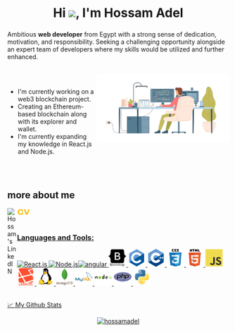 
<h1 align="center">Hi <img src="https://media.giphy.com/media/hvRJCLFzcasrR4ia7z/giphy.gif" width="25px">, I'm Hossam Adel</h1>
<h3 align="center"></h3>




Ambitious **web developer** from Egypt with a strong sense of dedication, motivation, and responsibility. Seeking a challenging opportunity alongside an expert team of developers where my skills would be utilized and further
enhanced.




<br /> 
<img src="https://github.com/hossamadel23895/hossamadel23895/blob/main/Developer.png" align="right" width="60%" />
<br />


- I'm currently working on a web3 blockchain project. 
- Creating an Ethereum-based blockchain along with its explorer and wallet.
- I'm currently expanding my knowledge in React.js and Node.js.
<br />


<br>
<h2>more about me</h2>
<a href="https://www.linkedin.com/in/hossamadel23895/">
  <img align="left" alt="Hossam's LinkedIN" width="22px" src="https://raw.githubusercontent.com/peterthehan/peterthehan/master/assets/linkedin.svg" />

<a href="https://drive.google.com/file/d/11FgDOU02U7QxCg3cK7U2FoN1ZhGfNOQv/view?usp=sharing">
  <img align="left" alt="Hossam's LinkedIN" width="30px" src="https://github.com/hossamadel23895/hossamadel23895/blob/main/CV_icon.png" />


<br />
<br />



<h3 align="left">Languages and Tools:</h3>
<p align="left"> <a href="[https://nodejs.org](https://reactjs.org)" target="_blank" rel="noreferrer"> <img src="https://cdn.jsdelivr.net/gh/devicons/devicon/icons/react/react-original.svg" alt="React.js" width="40" height="40"/> </a> <a href="https://nodejs.org" target="_blank" rel="noreferrer"><img src="https://cdn.jsdelivr.net/gh/devicons/devicon/icons/nodejs/nodejs-original.svg" alt="Node.js" width="40" height="40"/></a><a href="https://angular.io" target="_blank" rel="noreferrer"><img src="https://angular.io/assets/images/logos/angular/angular.svg" alt="angular" width="40" height="40"/> </a> <a href="https://getbootstrap.com" target="_blank" rel="noreferrer"> <img src="https://raw.githubusercontent.com/devicons/devicon/master/icons/bootstrap/bootstrap-plain-wordmark.svg" alt="bootstrap" width="40" height="40"/> </a> <a href="https://www.cprogramming.com/" target="_blank" rel="noreferrer"> <img src="https://raw.githubusercontent.com/devicons/devicon/master/icons/c/c-original.svg" alt="c" width="40" height="40"/> </a> <a href="https://www.w3schools.com/cpp/" target="_blank" rel="noreferrer"> <img src="https://raw.githubusercontent.com/devicons/devicon/master/icons/cplusplus/cplusplus-original.svg" alt="cplusplus" width="40" height="40"/> </a> <a href="https://www.w3schools.com/css/" target="_blank" rel="noreferrer"> <img src="https://raw.githubusercontent.com/devicons/devicon/master/icons/css3/css3-original-wordmark.svg" alt="css3" width="40" height="40"/> </a> <a href="https://www.w3.org/html/" target="_blank" rel="noreferrer"> <img src="https://raw.githubusercontent.com/devicons/devicon/master/icons/html5/html5-original-wordmark.svg" alt="html5" width="40" height="40"/> </a> <a href="https://developer.mozilla.org/en-US/docs/Web/JavaScript" target="_blank" rel="noreferrer"> <img src="https://raw.githubusercontent.com/devicons/devicon/master/icons/javascript/javascript-original.svg" alt="javascript" width="40" height="40"/> </a> <a href="https://laravel.com/" target="_blank" rel="noreferrer"> <img src="https://raw.githubusercontent.com/devicons/devicon/master/icons/laravel/laravel-plain-wordmark.svg" alt="laravel" width="40" height="40"/> </a> <a href="https://www.linux.org/" target="_blank" rel="noreferrer"> <img src="https://raw.githubusercontent.com/devicons/devicon/master/icons/linux/linux-original.svg" alt="linux" width="40" height="40"/> </a> <a href="https://www.mongodb.com/" target="_blank" rel="noreferrer"> <img src="https://raw.githubusercontent.com/devicons/devicon/master/icons/mongodb/mongodb-original-wordmark.svg" alt="mongodb" width="40" height="40"/> </a> <a href="https://www.mysql.com/" target="_blank" rel="noreferrer"> <img src="https://raw.githubusercontent.com/devicons/devicon/master/icons/mysql/mysql-original-wordmark.svg" alt="mysql" width="40" height="40"/> </a> <a href="https://nodejs.org" target="_blank" rel="noreferrer"> <img src="https://raw.githubusercontent.com/devicons/devicon/master/icons/nodejs/nodejs-original-wordmark.svg" alt="nodejs" width="40" height="40"/> </a> <a href="https://www.php.net" target="_blank" rel="noreferrer"> <img src="https://raw.githubusercontent.com/devicons/devicon/master/icons/php/php-original.svg" alt="php" width="40" height="40"/> </a> <a href="https://www.python.org" target="_blank" rel="noreferrer"> <img src="https://raw.githubusercontent.com/devicons/devicon/master/icons/python/python-original.svg" alt="python" width="40" height="40"/> </a> <a href="https://reactjs.org/" target="_blank" rel="noreferrer"> 
  
  
<br />

<br /> 
  
📈 My Github Stats

<p align="center"> <img src="https://github-readme-stats.vercel.app/api?username=hossamadel23895&show_icons=true&theme=gotham" alt="hossamadel" />
